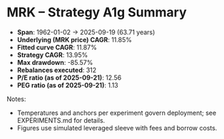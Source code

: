 # MRK – Strategy A1g Summary

- **Span**: 1962-01-02 → 2025-09-19 (63.71 years)
- **Underlying (MRK price) CAGR**: 11.85%
- **Fitted curve CAGR**: 11.87%
- **Strategy CAGR**: 13.95%
- **Max drawdown**: -85.57%
- **Rebalances executed**: 312
- **P/E ratio (as of 2025-09-21)**: 12.56
- **PEG ratio (as of 2025-09-21)**: 1.13

Notes:

- Temperatures and anchors per experiment govern deployment; see EXPERIMENTS.md for details.
- Figures use simulated leveraged sleeve with fees and borrow costs.

